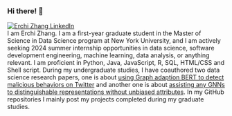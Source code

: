 ### Hi there! 👋
[![Erchi Zhang LinkedIn](https://img.shields.io/badge/linked-in-informational)](https://www.linkedin.com/in/erchi-zhang-0867041b8/)<br>
I am Erchi Zhang. I am a first-year graduate student in the Master of Science in Data Science program at New York University, and I am actively seeking 2024 summer internship opportunities in data science, software development engineering, machine learning, data analysis, or anything relevant. I am proficient in Python, Java, JavaScript, R, SQL, HTML/CSS and Shell script. During my undergraduate studies, I have coauthored two data science research papers, one is about [using Graph adaption BERT to detect malicious behaviors on Twitter](https://chunhuizng.github.io/data/GraphBERT-%20Bridging%20Graph%20and%20Text%20for%20Malicious%20Behavior%20Detection%20on%20Social%20Media-ICDM22.pdf) and another one is about [assisting any GNNs to distinguishable representations without unbiased attributes](https://chunhuizng.github.io/data/WWW23_GFAME_cameraready.pdf). In my GitHub repositories I mainly post my projects completed during my graduate studies.
